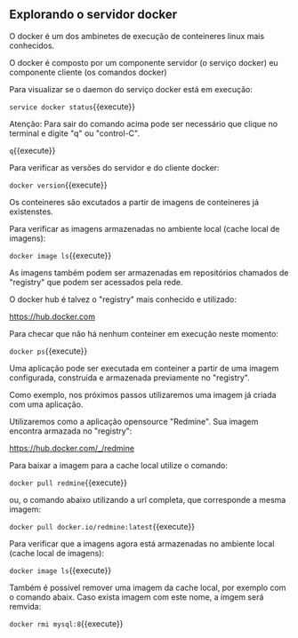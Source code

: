 


## Explorando o servidor docker

O docker é um dos ambinetes de execução de conteineres linux mais conhecidos.

O docker é composto por um componente servidor (o serviço docker) eu componente cliente (os comandos docker)

Para visualizar se o daemon do serviço docker está em execução:

`service docker status`{{execute}}

Atenção: Para sair do comando acima pode ser necessário que clique no terminal e digite "q" ou "control-C".

`q`{{execute}}

Para verificar as versões do servidor e do cliente docker:

`docker version`{{execute}}

Os conteineres são excutados a partir de imagens de conteineres já existenstes.

Para verificar as imagens armazenadas no ambiente local (cache local de imagens):

`docker image ls`{{execute}}

As imagens também podem ser armazenadas em repositórios chamados de "registry" que podem ser acessados pela rede.

O docker hub é talvez o "registry" mais conhecido e utilizado: 

https://hub.docker.com

Para checar que não há nenhum conteiner em execução neste momento:

`docker ps`{{execute}}

Uma aplicação pode ser executada em conteiner a partir de uma imagem configurada, construida e armazenada previamente no "registry".

Como exemplo, nos próximos passos utilizaremos uma imagem já criada com uma aplicação.

Utilizaremos como a aplicação opensource "Redmine". Sua imagem encontra armazada no "registry":

https://hub.docker.com/_/redmine

Para baixar a imagem para a cache local utilize o comando:

`docker pull redmine`{{execute}}

ou, o comando abaixo utilizando a url completa, que corresponde a mesma imagem:

`docker pull docker.io/redmine:latest`{{execute}}

Para verificar que a imagens agora está armazenadas no ambiente local (cache local de imagens):

`docker image ls`{{execute}}

Também é possível remover uma imagem da cache local, por exemplo com o comando abaix. Caso exista imagem com este nome, a imgem será remvida:

`docker rmi mysql:8`{{execute}}
